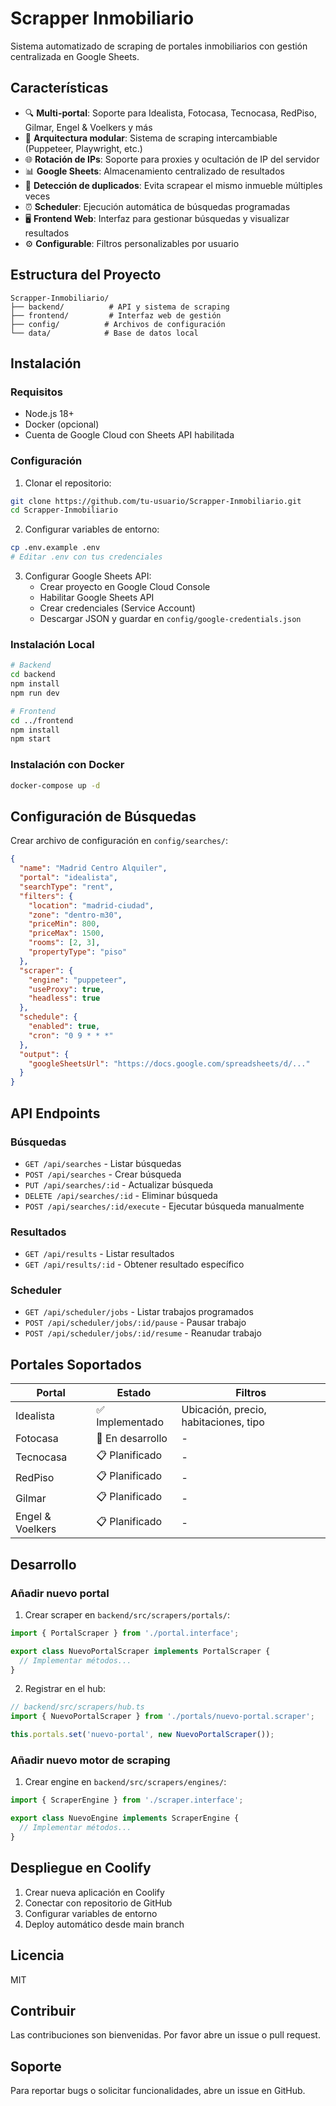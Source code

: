 # Scrapper Inmobiliario

Sistema automatizado de scraping de portales inmobiliarios con gestión centralizada en Google Sheets.

## Características

- 🔍 **Multi-portal**: Soporte para Idealista, Fotocasa, Tecnocasa, RedPiso, Gilmar, Engel & Voelkers y más
- 🔄 **Arquitectura modular**: Sistema de scraping intercambiable (Puppeteer, Playwright, etc.)
- 🌐 **Rotación de IPs**: Soporte para proxies y ocultación de IP del servidor
- 📊 **Google Sheets**: Almacenamiento centralizado de resultados
- 🎯 **Detección de duplicados**: Evita scrapear el mismo inmueble múltiples veces
- ⏰ **Scheduler**: Ejecución automática de búsquedas programadas
- 🖥️ **Frontend Web**: Interfaz para gestionar búsquedas y visualizar resultados
- ⚙️ **Configurable**: Filtros personalizables por usuario

## Estructura del Proyecto

```
Scrapper-Inmobiliario/
├── backend/          # API y sistema de scraping
├── frontend/         # Interfaz web de gestión
├── config/          # Archivos de configuración
└── data/            # Base de datos local
```

## Instalación

### Requisitos

- Node.js 18+
- Docker (opcional)
- Cuenta de Google Cloud con Sheets API habilitada

### Configuración

1. Clonar el repositorio:
```bash
git clone https://github.com/tu-usuario/Scrapper-Inmobiliario.git
cd Scrapper-Inmobiliario
```

2. Configurar variables de entorno:
```bash
cp .env.example .env
# Editar .env con tus credenciales
```

3. Configurar Google Sheets API:
   - Crear proyecto en Google Cloud Console
   - Habilitar Google Sheets API
   - Crear credenciales (Service Account)
   - Descargar JSON y guardar en `config/google-credentials.json`

### Instalación Local

```bash
# Backend
cd backend
npm install
npm run dev

# Frontend
cd ../frontend
npm install
npm start
```

### Instalación con Docker

```bash
docker-compose up -d
```

## Configuración de Búsquedas

Crear archivo de configuración en `config/searches/`:

```json
{
  "name": "Madrid Centro Alquiler",
  "portal": "idealista",
  "searchType": "rent",
  "filters": {
    "location": "madrid-ciudad",
    "zone": "dentro-m30",
    "priceMin": 800,
    "priceMax": 1500,
    "rooms": [2, 3],
    "propertyType": "piso"
  },
  "scraper": {
    "engine": "puppeteer",
    "useProxy": true,
    "headless": true
  },
  "schedule": {
    "enabled": true,
    "cron": "0 9 * * *"
  },
  "output": {
    "googleSheetsUrl": "https://docs.google.com/spreadsheets/d/..."
  }
}
```

## API Endpoints

### Búsquedas

- `GET /api/searches` - Listar búsquedas
- `POST /api/searches` - Crear búsqueda
- `PUT /api/searches/:id` - Actualizar búsqueda
- `DELETE /api/searches/:id` - Eliminar búsqueda
- `POST /api/searches/:id/execute` - Ejecutar búsqueda manualmente

### Resultados

- `GET /api/results` - Listar resultados
- `GET /api/results/:id` - Obtener resultado específico

### Scheduler

- `GET /api/scheduler/jobs` - Listar trabajos programados
- `POST /api/scheduler/jobs/:id/pause` - Pausar trabajo
- `POST /api/scheduler/jobs/:id/resume` - Reanudar trabajo

## Portales Soportados

| Portal | Estado | Filtros |
|--------|--------|---------|
| Idealista | ✅ Implementado | Ubicación, precio, habitaciones, tipo |
| Fotocasa | 🚧 En desarrollo | - |
| Tecnocasa | 📋 Planificado | - |
| RedPiso | 📋 Planificado | - |
| Gilmar | 📋 Planificado | - |
| Engel & Voelkers | 📋 Planificado | - |

## Desarrollo

### Añadir nuevo portal

1. Crear scraper en `backend/src/scrapers/portals/`:
```typescript
import { PortalScraper } from './portal.interface';

export class NuevoPortalScraper implements PortalScraper {
  // Implementar métodos...
}
```

2. Registrar en el hub:
```typescript
// backend/src/scrapers/hub.ts
import { NuevoPortalScraper } from './portals/nuevo-portal.scraper';

this.portals.set('nuevo-portal', new NuevoPortalScraper());
```

### Añadir nuevo motor de scraping

1. Crear engine en `backend/src/scrapers/engines/`:
```typescript
import { ScraperEngine } from './scraper.interface';

export class NuevoEngine implements ScraperEngine {
  // Implementar métodos...
}
```

## Despliegue en Coolify

1. Crear nueva aplicación en Coolify
2. Conectar con repositorio de GitHub
3. Configurar variables de entorno
4. Deploy automático desde main branch

## Licencia

MIT

## Contribuir

Las contribuciones son bienvenidas. Por favor abre un issue o pull request.

## Soporte

Para reportar bugs o solicitar funcionalidades, abre un issue en GitHub.
